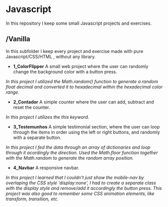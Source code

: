 # Javascript

In this repository I keep some small Javascript projects and exercises.
## /Vanilla
In this subfolder I keep every project and exercise made with pure Javascript/CSS/HTML , without any library.

 - **1_ColorFlipper**
A small web project where the user can randomly change the background color with a button press.

*In this project I utilized the Math.random() function to generate a random float decimal and converted it to hexadecimal within the hexadecimal color range.*

 - **2_Contador**
A simple counter where the user can add, subtract and reset the counter.

*In this project I utilizes the this keyword.*

 - **3_Testemunhos**
A simple testimonial section, where the user can loop through the items in order using the left or right buttons, and randomly with a separate button.

*In this project I fed the data through an array of dictionaries and loop through it acordingly the direction. Used the Math.floor function together with the Math.random to generate the random array position.*

 - **4_Navbar**
A responsive navbar.

*In this project I learned that I couldn't just show the mobile-nav by overlaping the CSS style 'display:none', I had to create a separate class with the display style and remove/add it accordingly the button press.
This project was also good to remember some CSS animation elements, like transform, transition, etc.*
